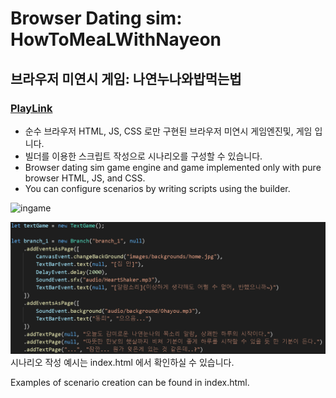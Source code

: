 # Browser Dating sim: HowToMeaLWithNayeon

## 브라우저 미연시 게임: 나연누나와밥먹는법

### [PlayLink](https://developdh.github.io/HowToMeaLWithNayeon/main)

- 순수 브라우저 HTML, JS, CSS 로만 구현된 브라우저 미연시 게임엔진및, 게임 입니다.
- 빌더를 이용한 스크립트 작성으로 시나리오를 구성할 수 있습니다.
- Browser dating sim game engine and game implemented only with pure browser HTML, JS, and CSS.
- You can configure scenarios by writing scripts using the builder.



![ingame](doc/ingame.png)

![code](doc/code.png)
시나리오 작성 예시는 index.html 에서 확인하실 수 있습니다.

Examples of scenario creation can be found in index.html.

